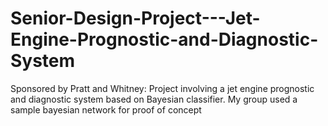 # Senior-Design-Project---Jet-Engine-Prognostic-and-Diagnostic-System
Sponsored by Pratt and Whitney: Project involving a jet engine prognostic and diagnostic system based on Bayesian classifier. My group used a sample bayesian network for proof of concept

